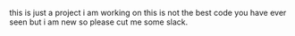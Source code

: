 this is just a project i am working on this is not the best code you have ever seen but i am new so please cut me some slack.
